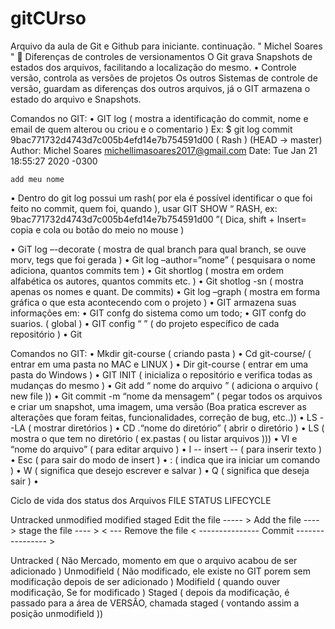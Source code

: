 # gitCUrso
Arquivo da aula de Git e Github para iniciante.
continuação. 
" Michel Soares "
	Diferenças de controles de versionamentos
O Git grava Snapshots de estados dos arquivos, facilitando a localização do mesmo.
•	Controle versão, controla as versões de projetos
Os outros Sistemas de controle de versão, guardam as diferenças dos outros arquivos, já o GIT armazena o estado do arquivo e Snapshots.

Comandos no GIT:
•	GIT log 	( mostra a identificação do commit, nome e email de quem alterou ou criou e o comentario )
Ex:
$ git log
commit 9bac771732d4743d7c005b4efd14e7b754591d00 ( Rash ) (HEAD -> master)
Author: Michel Soares <michellimasoares2017@gmail.com>
Date:   Tue Jan 21 18:55:27 2020 -0300

    add meu nome
•	Dentro do git log possui um rash( por ela é possível identificar o que foi feito no commit, quem foi, quando ), usar GIT SHOW “ RASH, ex: 9bac771732d4743d7c005b4efd14e7b754591d00  ”( Dica, shift + Insert= copia e cola ou botão do meio no mouse )

•	GiT log –-decorate		( mostra de qual branch para qual branch, se ouve morv, tegs que foi gerada )
•	Git log –author=”nome” ( pesquisara o nome adiciona, quantos commits tem )
•	Git shortlog 			( mostra em ordem alfabética os autores, quantos commits etc. )
•	Git shotlog -sn		( mostra apenas os nomes e quant. De commits)
•	Git log –graph		( mostra em forma gráfica o que esta acontecendo com o projeto )
•	GIT armazena suas informações em:
•	GIT confg do sistema como um todo;
•	GIT confg do suarios.		 ( global )
•	GIT config “  ”	 ( do projeto específico de cada repositório )
•	Git

Comandos no GIT:
•	Mkdir git-course    		 ( criando pasta )
•	Cd git-course/  		  ( entrar em uma pasta no MAC e LINUX )
•	Dir git-course   		 ( entrar em uma pasta do Windows )
•	GIT INIT   		 ( inicializa o repositório e verifica todas as mudanças do mesmo )
•	Git add “ nome do arquivo ”		( adiciona o arquivo ( new file ))
•	Git commit -m “nome da mensagem”		( pegar todos os arquivos e criar um snapshot, uma imagem, uma versão (Boa pratica escrever as alterações que foram feitas, funcionalidades, correção de bug, etc..))
•	LS  --LA  		  ( mostrar diretórios )
•	CD .“nome do diretório” 		( abrir o diretório )
•	LS			 ( mostra o que tem no diretório ( ex.pastas ( ou listar arquivos )))
•	VI e “nome do arquivo” 	  		  ( para editar arquivo )
•	I   	-- insert --			 ( para inserir texto )
•	Esc		( para sair do modo de insert )
•	:		( indica que ira iniciar um comando )
•	W		( significa que desejo escrever e salvar )
•	Q 		( significa que deseja sair )
•

Ciclo de vida dos status dos Arquivos
FILE STATUS LIFECYCLE

Untracked	unmodified		modified		staged
			Edit the file ----- >
Add the file ---- >				stage the file ---- >
< --- Remove the file
			 < --------------- Commit  ---------------- >

Untracked ( Não Mercado, momento em que o arquivo acabou de ser adicionado )
Unmodifield ( Não modificado, ele existe no GIT porem sem modificação depois de ser adicionado )
Modifield ( quando ouver modificação, Se for modificado )
Staged ( depois da modificação, é passado para a área de VERSÂO, chamada staged ( vontando assim a posição unmodifield ))

